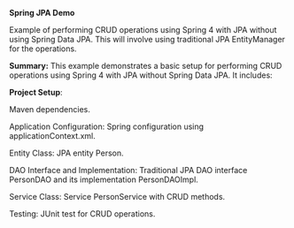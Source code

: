 **Spring JPA Demo**

Example of performing CRUD operations using Spring 4 with JPA without using Spring Data JPA. This will involve using traditional JPA EntityManager for the operations.

**Summary:**
This example demonstrates a basic setup for performing CRUD operations using Spring 4 with JPA without Spring Data JPA. It includes:

**Project Setup**: 

Maven dependencies.

Application Configuration: Spring configuration using applicationContext.xml.

Entity Class: JPA entity Person.

DAO Interface and Implementation: Traditional JPA DAO interface PersonDAO and its implementation PersonDAOImpl.

Service Class: Service PersonService with CRUD methods.

Testing: JUnit test for CRUD operations.
